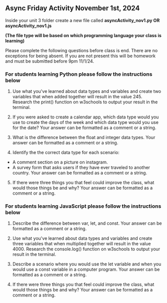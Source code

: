 ## Async Friday Activity November 1st, 2024
Inside your unit 3 folder create a new file called **asyncActivity_nov1.py OR asyncActivity_nov1.js**

**(The file type will be based on which programming language your class is learning)**

Please complete the following questions before class is end.
There are no exceptions for being absent. If you are not present this will be homework and must be submitted before 9pm 11/1/24. 

### For students learning Python please follow the instructions below
1. Use what you've learned about data types and variables and create two 
variables that when added together will result in the value 245. 
Research the print() function on w3schools to output your result in the terminal. 

2. If you were asked to create a calendar app, which data type would you
use to create the days of the week and which data type would you use for the date?
 Your answer can be formatted as a comment or a string. 

3. What is the difference between the float and integer data types. Your answer can be
formatted as a comment or a string. 

4. Identify the the correct data type for each scenario:
- A comment section on a picture on instagram. 
- A survey form that asks users if they have ever traveled to another country.
Your answer can be formatted as a comment or a string. 

5. If there were three things you that feel could improve the class, what would those things be and why?
 Your answer can be formatted as a comment or a string. 

### For students learning JavaScript please follow the instructions below
1. Describe the difference between var, let, and const. Your answer can be
formatted as a comment or a string. 

2. Use what you've learned about data types and variables and create three 
variables that when multiplied together will result in the value 4000. 
Research the console.log() function on w3schools to output your result in the terminal. 

3. Describe a scenario where you would use the let variable and when you 
would use a const variable in a computer program. Your answer can be
formatted as a comment or a string. 

4. If there were three things you that feel could improve the class, what would those things be and why?
Your answer can be formatted as a comment or a string. 
